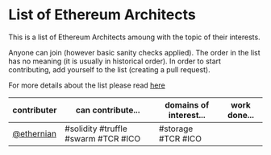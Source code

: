 # List of Ethereum Architects

This is a list of Ethereum Architects amoung with the topic of their interests. 

Anyone can join (however basic sanity checks applied). The order in the list has no meaning (it is usually in historical order). 
In order to start contributing, add yourself to the list (creating a pull request). 

For more details about the list please read [here](https://github.com/Ring-of-Ethereum-Architects/knowledge/wiki/List-of-Ethereum-Architects#about) 

| contributer | can contribute... | domains of interest... | work done... |
|---|---|---|---|
| [@ethernian](ethereum-magicians.org/u/ethernian)  | #solidity #truffle #swarm #TCR #ICO| #storage #TCR #ICO  | |
